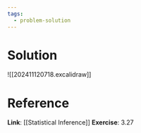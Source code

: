 ```yaml
---
tags:
  - problem-solution
---
```

# Solution
![[202411120718.excalidraw]]

# Reference
**Link**: [[Statistical Inference]]
**Exercise**: 3.27